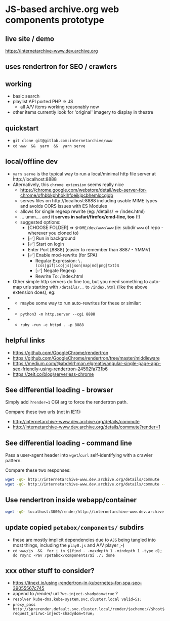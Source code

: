 # JS-based archive.org web components prototype

## live site / demo
https://internetarchive-www.dev.archive.org

## uses rendertron for SEO / crawlers

## working
- basic search
- playlist API ported PHP => JS
  - all A/V items working reasonably now
- other items currently look for 'original' imagery to display in theatre


## quickstart
- `git clone git@gitlab.com:internetarchive/www`
- `cd www  &&  yarn  &&  yarn serve`


## local/offline dev
- `yarn serve` is the typical way to run a local/minimal http file server at http://localhost:8888
- Alternatively, this `chrome extension` seems really nice
  - https://chrome.google.com/webstore/detail/web-server-for-chrome/ofhbbkphhbklhfoeikjpcbhemlocgigb
  - serves files on http://localhost:8888 including usable MIME types and avoids CORS issues with ES Modules
  - allows for single regexp rewrite (eg: /details/ => /index.html)
  - ... umm.... and **it serves in safari/firefox/cmd-line, too** (!)
  - suggested options:
    - [CHOOSE FOLDER] => `$HOME/dev/www/www` (ie: subdir `www` of repo - wherever you cloned to)
    - [✅] Run in background
    - [✅] Start on login
    - Enter Port [8888] (easier to remember than 8887 - YMMV)
    - [✅] Enable mod-rewrite (for SPA)
      - Regular Expression: `\.(css|gif|ico|js|json|map|md|png|txt)$`
      - [✅] Negate Regexp
      - Rewrite To: /index.html
- Other simple http servers do fine too, but you need something to auto-map urls starting with `/details/..` to `/index.html` (like the above extension does), eg:
-   - maybe some way to run auto-rewrites for these or similar:
-   - `python3 -m http.server --cgi 8888`
-   - `ruby -run -e httpd . -p 8888`


## helpful links
- https://github.com/GoogleChrome/rendertron
- https://github.com/GoogleChrome/rendertron/tree/master/middleware
- https://medium.com/@abdelrhman.elgreatly/angular-single-page-app-seo-friendly-using-rendertron-24592fa731b6
- https://zeit.co/blog/serverless-chrome


## See differential loading - browser
Simply add `?render=1` CGI arg to force the rendertron path.

Compare these two urls (not in IE11):
- http://internetarchive-www.dev.archive.org/details/commute
- http://internetarchive-www.dev.archive.org/details/commute?render=1

## See differential loading - command line
Pass a user-agent header into `wget`/`curl` self-identifying with a crawler pattern.

Compare these two responses:
```bash
wget -qO- http://internetarchive-www.dev.archive.org/details/commute
wget -qO- http://internetarchive-www.dev.archive.org/details/commute --head='User-agent: Googlebot'
```

## Use rendertron inside webapp/container
```bash
wget -qO- localhost:3000/render/http://internetarchive-www.dev.archive.org/details/commute
```

## update copied `petabox/components/` subdirs
- these are mostly implicit dependencies due to `AJS` being tangled into most things, including the `play8.js` and A/V player ;-)
- `cd www/js  &&  for i in $(find . -maxdepth 1 -mindepth 1 -type d); do rsync -Pav /petabox/components/$i ./; done`

## xxx other stuff to consider?
- https://itnext.io/using-rendertron-in-kubernetes-for-spa-seo-39055567c745
- append to /render/ url `?wc-inject-shadydom=true` ?
- `resolver kube-dns.kube-system.svc.cluster.local valid=5s;`
- `proxy_pass http://$prerender.default.svc.cluster.local/render/$scheme://$host$request_uri?wc-inject-shadydom=true;`


